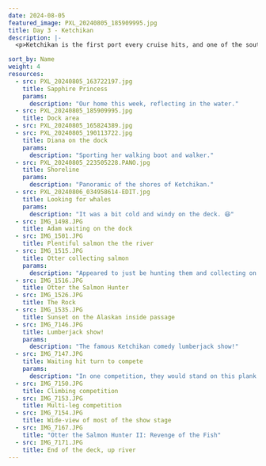 ```yaml
---
date: 2024-08-05
featured_image: PXL_20240805_185909995.jpg
title: Day 3 - Ketchikan
description: |-
  <p>Ketchikan is the first port every cruise hits, and one of the southern-most cities of Alaska.</p>

sort_by: Name
weight: 4
resources:
  - src: PXL_20240805_163722197.jpg
    title: Sapphire Princess
    params:
      description: "Our home this week, reflecting in the water."
  - src: PXL_20240805_185909995.jpg
    title: Dock area
  - src: PXL_20240805_165824389.jpg
  - src: PXL_20240805_190113722.jpg
    title: Diana on the dock
    params:
      description: "Sporting her walking boot and walker."
  - src: PXL_20240805_223505228.PANO.jpg
    title: Shoreline
    params:
      description: "Panoramic of the shores of Ketchikan."
  - src: PXL_20240806_034958614-EDIT.jpg
    title: Looking for whales
    params:
      description: "It was a bit cold and windy on the deck. 😆"
  - src: IMG_1498.JPG
    title: Adam waiting on the dock
  - src: IMG_1501.JPG
    title: Plentiful salmon the the river
  - src: IMG_1515.JPG
    title: Otter collecting salmon
    params:
      description: "Appeared to just be hunting them and collecting on the shore; not eating."
  - src: IMG_1516.JPG
    title: Otter the Salmon Hunter
  - src: IMG_1526.JPG
    title: The Rock
  - src: IMG_1535.JPG
    title: Sunset on the Alaskan inside passage
  - src: IMG_7146.JPG
    title: Lumberjack show!
    params:
      description: "The famous Ketchikan comedy lumberjack show!"
  - src: IMG_7147.JPG
    title: Waiting hit turn to compete
    params:
      description: "In one competition, they would stand on this plank while chopping the log on top of the post."
  - src: IMG_7150.JPG
    title: Climbing competition
  - src: IMG_7153.JPG
    title: Multi-leg competition
  - src: IMG_7154.JPG
    title: Wide-view of most of the show stage
  - src: IMG_7167.JPG
    title: "Otter the Salmon Hunter II: Revenge of the Fish"
  - src: IMG_7171.JPG
    title: End of the deck, up river
---
```

